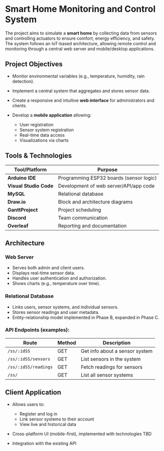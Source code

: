 # Smart Home Monitoring and Control System

The project aims to simulate a **smart home** by collecting data from sensors and controlling actuators to ensure comfort, energy efficiency, and safety. The system follows an IoT-based architecture, allowing remote control and monitoring through a central web server and mobile/desktop applications.

## Project Objectives

* Monitor environmental variables (e.g., temperature, humidity, rain detection).
* Implement a central system that aggregates and stores sensor data.
* Create a responsive and intuitive **web interface** for administrators and clients.
* Develop a **mobile application** allowing:

  * User registration
  * Sensor system registration
  * Real-time data access
  * Visualizations via charts


## Tools & Technologies

| Tool/Platform          | Purpose                                 |
| ---------------------- | --------------------------------------- |
| **Arduino IDE**        | Programming ESP32 boards (sensor logic) |
| **Visual Studio Code** | Development of web server/API/app code  |
| **MySQL**              | Relational database                     |
| **Draw\.io**           | Block and architecture diagrams         |
| **GanttProject**       | Project scheduling                      |
| **Discord**            | Team communication                      |
| **Overleaf**           | Reporting and documentation             |


## Architecture

### Web Server

* Serves both admin and client users.
* Displays real-time sensor data.
* Handles user authentication and authorization.
* Shows charts (e.g., temperature over time).

### Relational Database

* Links users, sensor systems, and individual sensors.
* Stores sensor readings and user metadata.
* Entity-relationship model implemented in Phase B, expanded in Phase C.

### API Endpoints (examples):

| Route                | Method | Description                    |
| -------------------- | ------ | ------------------------------ |
| `/ss/:idSS`          | GET    | Get info about a sensor system |
| `/ss/:idSS/sensors`  | GET    | List sensors in the system     |
| `/ss/:idSS/readings` | GET    | Fetch readings for sensors     |
| `/ss/`               | GET    | List all sensor systems        |


## Client Application 

* Allows users to:

  * Register and log in
  * Link sensor systems to their account
  * View live and historical data
* Cross-platform UI (mobile-first), implemented with technologies TBD
* Integration with the existing API

